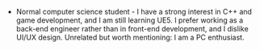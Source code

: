 - Normal computer science student -
  I have a strong interest in C++ and game development, and I am still learning UE5.
  I prefer working as a back-end engineer rather than in front-end development, and I dislike UI/UX design.
  Unrelated but worth mentioning: I am a PC enthusiast.

<!---
SuryaBasyarah/SuryaBasyarah is a ✨ special ✨ repository because its `README.md` (this file) appears on your GitHub profile.
You can click the Preview link to take a look at your changes.
--->
